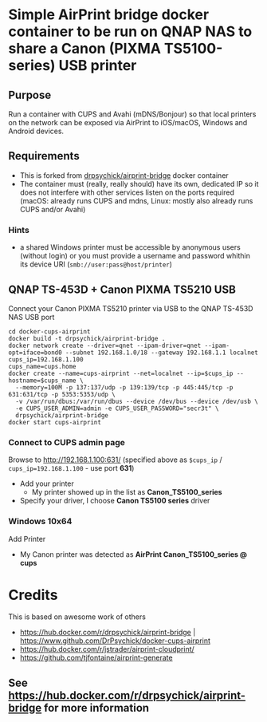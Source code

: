 # Simple AirPrint bridge docker container to be run on QNAP NAS to share a Canon (PIXMA TS5100-series) USB printer

## Purpose
Run a container with CUPS and Avahi (mDNS/Bonjour) so that local printers
on the network can be exposed via AirPrint to iOS/macOS, Windows and Android devices.

## Requirements
* This is forked from [drpsychick/airprint-bridge](https://hub.docker.com/r/drpsychick/airprint-bridge) docker container
* The container must (really, really should) have its own, dedicated IP so it does not interfere with other services listen on the ports required
(macOS: already runs CUPS and mdns, Linux: mostly also already runs CUPS and/or Avahi)

### Hints
* a shared Windows printer must be accessible by anonymous users (without login)
or you must provide a username and password whithin its device URI (`smb://user:pass@host/printer`)

## QNAP TS-453D + Canon PIXMA TS5210 USB
Connect your Canon PIXMA TS5210 printer via USB to the QNAP TS-453D NAS USB port
```git clone https://github.com/fnord0/docker-cups-airprint.git
cd docker-cups-airprint
docker build -t drpsychick/airprint-bridge .
docker network create --driver=qnet --ipam-driver=qnet --ipam-opt=iface=bond0 --subnet 192.168.1.0/18 --gateway 192.168.1.1 localnet
cups_ip=192.168.1.100
cups_name=cups.home
docker create --name=cups-airprint --net=localnet --ip=$cups_ip --hostname=$cups_name \
  --memory=100M -p 137:137/udp -p 139:139/tcp -p 445:445/tcp -p 631:631/tcp -p 5353:5353/udp \
  -v /var/run/dbus:/var/run/dbus --device /dev/bus --device /dev/usb \
  -e CUPS_USER_ADMIN=admin -e CUPS_USER_PASSWORD="secr3t" \
  drpsychick/airprint-bridge
docker start cups-airprint
```

### Connect to CUPS admin page
Browse to http://192.168.1.100:631/ (specified above as `$cups_ip` / `cups_ip=192.168.1.100` - use port **631**)
- Add your printer
    - My printer showed up in the list as **Canon_TS5100_series**
- Specify your driver, I choose **Canon TS5100 series** driver

### Windows 10x64
Add Printer
- My Canon printer was detected as **AirPrint Canon_TS5100_series @ cups**

# Credits
This is based on awesome work of others
* https://hub.docker.com/r/drpsychick/airprint-bridge | https://www.github.com/DrPsychick/docker-cups-airprint
* https://hub.docker.com/r/jstrader/airprint-cloudprint/
* https://github.com/tjfontaine/airprint-generate

## See https://hub.docker.com/r/drpsychick/airprint-bridge for more information
